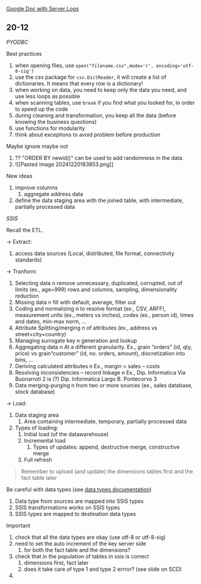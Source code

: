 [Google Doc with Server Logs](https://docs.google.com/document/d/1jRtPixDMGV7qE6ob_1iVFkb5yuY8RICmUtpvUlNvrlA/edit?pli=1&tab=t.0)

## 20-12

*PYODBC*

Best practices
1. when opening files, use `open("filename.csv",mode='r', encoding='utf-8-sig')`
2. use the csv package for `csv.DictReader`, it will create a list of dictionaries. It means that every row is a dictionary!
3. when working on data, you need to keep only the data you need, and use less loops as possible
4. when scanning tables, use `break` if you find what you looked for, in order to speed up the code
5. during cleaning and transformation, you keep all the data (before knowing the business questions)
6. use functions for modularity
7.  think about exceptions to avoid problem before production

Maybe ignore maybe not
1. ?? "ORDER BY newid()" can be used to add randomness in the data.
2. ![[Pasted image 20241220183853.png]]

New ideas 
1. improve columns
	1. aggregate address data
2. define the data staging area with the joined table, with intermediate, partially processed data




*SSIS*

Recall the ETL.

-> Extract:
1. access data sources (Local, distributed, file format, connectivity standards)

-> Tranform:
1. Selecting data  n remove unnecessary, duplicated, corrupted, out of limits (ex., age=999) rows and columns, sampling, dimensionality reduction 
2. Missing data  n fill with default, average, filter out 
3. Coding and normalizing  n to resolve format (ex., CSV, ARFF), measurement units (ex., meters vs inches), codes (ex., person id), times and dates, min-max norm, ... 
4. Attribute Splitting/merging  n of attributes (ex., address vs street+city+country) 
5. Managing surrogate key  n generation and lookup 
6. Aggregating data  n At a different granularity. Ex., grain “orders” (id, qty, price) vs grain“customer” (id, no. orders, amount), discretization into bins, ...  
7. Deriving calculated attributes  n Ex., margin = sales – costs 
8. Resolving inconsistencies – record linkage  n Ex., Dip. Informatica Via Buonarroti 2 is (?) Dip. Informatica Largo B. Pontecorvo 3 
9. Data merging-purging  n from two or more sources (ex., sales database, stock database)

-> Load:
1. Data staging area 
	1. Area containing intermediate, temporary, partially processed data
2. Types of loading: 
	1. Initial load (of the datawarehouse)
	2. Incremental load 
		1. Types of updates: append, destructive merge, constructive merge 
	3. Full refresh

> Remember to upload (and update) the dimensions tables first and the fact table later

Be careful with data types (see [data types documentation](https://learn.microsoft.com/en-us/sql/integration-services/data-flow/integration-services-data-types?view=sql-server-ver16&redirectedfrom=MSDN))
1. Data type from sources are mapped into SSIS types  
2. SSIS transformations works on SSIS types 
3. SSIS types are mapped to destination data types

Important
1. check that all the data types are okay (use utf-8 or utf-8-sig)
2. need to set the auto increment of the key server side
	1. for both the fact table and the dimensions?
3. check that in the population of tables in ssis is correct
	1. dimensions first, fact later
	2. does it take care of type 1 and type 2 errror? (see slide on SCD)
4. 







